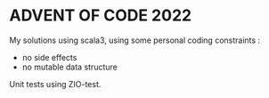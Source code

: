 # ADVENT OF CODE 2022
My solutions using scala3, using some personal coding constraints :
- no side effects
- no mutable data structure

Unit tests using ZIO-test.
